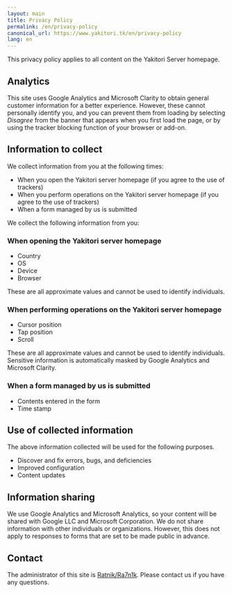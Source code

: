```yaml
---
layout: main
title: Privacy Policy
permalink: /en/privacy-policy
canonical_url: https://www.yakitori.tk/en/privacy-policy
lang: en
---
```


This privacy policy applies to all content on the Yakitori Server homepage.

## Analytics
This site uses Google Analytics and Microsoft Clarity to obtain general customer information for a better experience.
However, these cannot personally identify you, and you can prevent them from loading by selecting *Disagree* from the banner that appears when you first load the page, or by using the tracker blocking function of your browser or add-on.

## Information to collect
We collect information from you at the following times:

- When you open the Yakitori server homepage (if you agree to the use of trackers)
- When you perform operations on the Yakitori server homepage (if you agree to the use of trackers)
- When a form managed by us is submitted

We collect the following information from you:

### When opening the Yakitori server homepage
- Country
- OS
- Device
- Browser

These are all approximate values and cannot be used to identify individuals.

### When performing operations on the Yakitori server homepage
- Cursor position
- Tap position
- Scroll

These are all approximate values and cannot be used to identify individuals. Sensitive information is automatically masked by Google Analytics and Microsoft Clarity.

### When a form managed by us is submitted
- Contents entered in the form
- Time stamp

## Use of collected information
The above information collected will be used for the following purposes.

- Discover and fix errors, bugs, and deficiencies
- Improved configuration
- Content updates

## Information sharing
We use Google Analytics and Microsoft Analytics, so your content will be shared with Google LLC and Microsoft Corporation.
We do not share information with other individuals or organizations. However, this does not apply to responses to forms that are set to be made public in advance.

## Contact
The administrator of this site is [Ratnik/Ra7n1k](https://ra7n1k.yakitori.tk/en/). Please contact us if you have any questions.